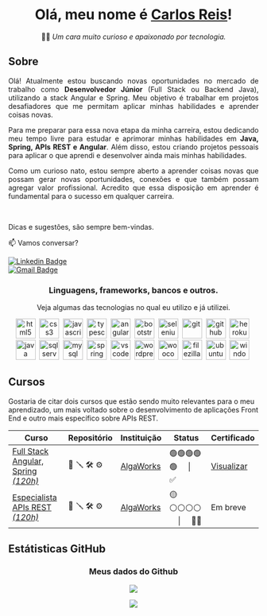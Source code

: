 <div align="center">
    
# Olá, meu nome é [Carlos Reis](https://www.linkedin.com/in/carlos-er7/)! 
🕵️‍♂️  *Um cara muito curioso e apaixonado por tecnologia.*
</div>

## Sobre
<p align="justify">Olá! Atualmente estou buscando novas oportunidades no mercado de trabalho como <strong>Desenvolvedor Júnior</strong> (Full Stack ou Backend Java), utilizando a stack Angular e Spring. Meu objetivo é trabalhar em projetos desafiadores que me permitam aplicar minhas habilidades e aprender coisas novas.</p>

<p align="justify">Para me preparar para essa nova etapa da minha carreira, estou dedicando meu tempo livre para estudar e aprimorar minhas habilidades em <b>Java, Spring, APIs REST e Angular</b>. Além disso, estou criando projetos pessoais para aplicar o que aprendi e desenvolver ainda mais minhas habilidades.</p>

<p align="justify">Como um curioso nato, estou sempre aberto a aprender coisas novas que possam gerar novas oportunidades, conexões e que também possam agregar valor profissional. Acredito que essa disposição em aprender é fundamental para o sucesso em qualquer carreira.</p>

<br>

Dicas e sugestões, são sempre bem-vindas.

📫 Vamos conversar?

[![Linkedin Badge](https://img.shields.io/badge/-CarlosReis-blue?style=flat-square&logo=Linkedin&logoColor=white&link=https://www.linkedin.com/in/giulianabezerra/)](https://www.linkedin.com/in/carlos-er7/)<br>
[![Gmail Badge](https://img.shields.io/badge/-carlos.er7@gmail.com-c14438?style=flat-square&logo=Gmail&logoColor=white&link=mailto:carlos.er7@gmail.com)](mailto:carlos.er7@gmail.com?subject=Perfil&nbsp;GitHub!)

<h3  align="center">Linguagens, frameworks, bancos e outros.</h3>
<p align="center">Veja algumas das tecnologias no qual eu utilizo e já utilizei.</p>
<p align="center">
    <a href="https://developer.mozilla.org/pt-BR/docs/Web/HTML" target="_blank"><img title="HTML5" src="https://cdn.jsdelivr.net/gh/devicons/devicon/icons/html5/html5-original.svg" alt="html5" width="40" height="40"/></a>&nbsp
    <a href="https://developer.mozilla.org/pt-BR/docs/Web/CSS"><img title="CSS3" src="https://cdn.jsdelivr.net/gh/devicons/devicon/icons/css3/css3-original.svg" alt="css3" width="40" height="40"/></a>&nbsp
    <a href="https://developer.mozilla.org/pt-BR/docs/Web/JavaScript" target="_blank"><img title="Javascript" src="https://cdn.jsdelivr.net/gh/devicons/devicon/icons/javascript/javascript-original.svg" alt="javascript" width="40" height="40"/></a>&nbsp
    <a href="https://www.typescriptlang.org/" target="_blank"><img title="Typescript" src="https://cdn.jsdelivr.net/gh/devicons/devicon/icons/typescript/typescript-original.svg" alt="typescript" width="40" height="40"/></a>&nbsp
    <a href="https://angular.io/" target="_blank"><img title="Angular" src="https://cdn.jsdelivr.net/gh/devicons/devicon/icons/angularjs/angularjs-original.svg" alt="angular" width="40" height="40"/></a>&nbsp
    <a href="https://getbootstrap.com/" target="_blank"><img title="Bootstrap" src="https://cdn.jsdelivr.net/gh/devicons/devicon/icons/bootstrap/bootstrap-original.svg" alt="bootstrap" width="40" height="40"/></a>&nbsp
    <a href="https://www.selenium.dev/" target="_blank"><img title="Selenium" src="https://upload.wikimedia.org/wikipedia/commons/d/d5/Selenium_Logo.png" alt="selenium" width="40" height="40" color="blue"/></a>&nbsp
    <a href="https://git-scm.com/" target="_blank"><img title="Git" src="https://cdn.jsdelivr.net/gh/devicons/devicon/icons/git/git-original.svg" alt="git" width="40" height="40"/></a>&nbsp
    <a href="https://github.com/" target="_blank"><img title="GitHub" src="https://cdn.jsdelivr.net/gh/devicons/devicon/icons/github/github-original.svg" alt="github" width="40" height="40"/></a>&nbsp
    <a href="https://www.heroku.com/" target="_blank"><img title="Heroku" src="https://cdn.jsdelivr.net/gh/devicons/devicon/icons/heroku/heroku-plain.svg" alt="heroku" width="40" height="40"/></a>&nbsp
    <a href="https://www.java.com/pt-BR/" target="_blank"><img title="Java" src="https://cdn.jsdelivr.net/gh/devicons/devicon/icons/java/java-original.svg" alt="java" width="40" height="40"/></a>&nbsp
    <a href="https://www.microsoft.com/pt-br/sql-server/sql-server-2022" target="_blank"><img title="SQL Serve" src="https://cdn.jsdelivr.net/gh/devicons/devicon/icons/microsoftsqlserver/microsoftsqlserver-plain.svg" alt="sqlserver" width="40" height="40"/></a>&nbsp
    <a href="https://www.mysql.com/" target="_blank"><img title="MySQL" src="https://cdn.jsdelivr.net/gh/devicons/devicon/icons/mysql/mysql-original.svg" alt="mysql" width="40" height="40"/></a>&nbsp
    <a href="https://spring.io/" target="_blank"><img title="Spring" src="https://cdn.jsdelivr.net/gh/devicons/devicon/icons/spring/spring-original.svg" alt="spring" width="40" height="40"/></a>&nbsp
    <a href="https://code.visualstudio.com/" target="_blank"><img title="VS Code" src="https://cdn.jsdelivr.net/gh/devicons/devicon/icons/vscode/vscode-original.svg" alt="vscode" width="40" height="40"/></a>&nbsp
    <a href="https://br.wordpress.org/" target="_blank"><img title="WordPress" src="https://cdn.jsdelivr.net/gh/devicons/devicon/icons/wordpress/wordpress-plain.svg" alt="wordpress" width="40" height="40"/></a>&nbsp
    <a href="https://woocommerce.com/" target="_blank"><img title="WooCommerce" src="https://cdn.jsdelivr.net/gh/devicons/devicon/icons/woocommerce/woocommerce-original.svg" alt="woocommerce" width="40" height="40"/></a>&nbsp
    <a href="https://filezilla-project.org/" target="_blank"><img title="FileZilla" src="https://cdn.jsdelivr.net/gh/devicons/devicon/icons/filezilla/filezilla-plain.svg" alt="filezilla" width="40" height="40"/></a>&nbsp
    <a href="https://ubuntu.com/" target="_blank"><img title="Ubuntu" src="https://cdn.jsdelivr.net/gh/devicons/devicon/icons/ubuntu/ubuntu-plain.svg" alt="ubuntu" width="40" height="40"/></a>&nbsp
    <a href="https://www.microsoft.com/pt-br/software-download/ target="_blank"><img title="Windows" src="https://cdn.jsdelivr.net/gh/devicons/devicon/icons/windows8/windows8-original.svg" alt="windows" width="40" height="40"/></a>&nbsp
</p>

## Cursos
Gostaria de citar dois cursos que estão sendo muito relevantes para o meu aprendizado, um mais voltado sobre o desenvolvimento de aplicações Front End e outro mais específico sobre APIs REST. 

<div align="center">
<!-- | Curso | Repositório | Instituição | Status | Certificado |
| --- | --- | --- | --- | --- |
| [Full Stack Angular, Spring *(120h)*]() |  | [AlgaWorks](https://www.algaworks.com) | Concluído ✅ | [Visualizar](https://app.algaworks.com/certs/712PR5LP7J) |
| [Especialista APIs REST *(120h)*](https://mergulhospring.com.br/esr-conteudo/) |  | [AlgaWorks](https://www.algaworks.com) | Em andamento | Em breve | -->


| Curso | Repositório | Instituição | Status | Certificado |
| --- | --- | --- | --- | --- |
| [Full Stack Angular, Spring *(120h)*](https://lp.algaworks.com/fsas-fs-pv/) | 🔧 🪛 🛠️ ⚙️ | [AlgaWorks](https://www.algaworks.com) | 🟢🟢🟢🟢🟢 &nbsp; &nbsp; \| &nbsp; &nbsp; ✅| [Visualizar](https://app.algaworks.com/certs/712PR5LP7J) |
| [Especialista APIs REST *(120h)*](https://mergulhospring.com.br/esr-conteudo/) | 🔧 🪛 🛠️ ⚙️ | [AlgaWorks](https://www.algaworks.com) | 🟡⚪⚪⚪⚪ &nbsp; &nbsp; \| &nbsp; &nbsp; 👨‍💻 | Em breve |

</div>

## Estátisticas GitHub 
<h3 align="center">Meus dados do Github</h3>
<p align="center"><img src="https://github-readme-stats.vercel.app/api/top-langs/?username=carlosereis&layout=compact&langs_count=20&hide_title=true&hide_border=true" /></p>
<p align="center"><img src="https://github-readme-stats.vercel.app/api?username=carlosereis&show_icons=true"/></p>
<br>





<!--
### Hi there 👋

**CarlosEReis/CarlosEReis** is a ✨ _special_ ✨ repository because its `README.md` (this file) appears on your GitHub profile.

Here are some ideas to get you started:

- 🔭 I’m currently working on ...
- 🌱 I’m currently learning ...
- 👯 I’m looking to collaborate on ...
- 🤔 I’m looking for help with ...
- 💬 Ask me about ...
- 📫 How to reach me: ...
- 😄 Pronouns: ...
- ⚡ Fun fact: ...
-->
